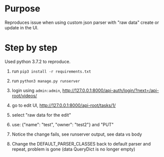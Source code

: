 # Purpose

Reproduces issue when using custom json parser with "raw data" create or update in the UI.

# Step by step

Used python 3.7.2 to reproduce.

1. run `pip3 install -r requirements.txt`

2. run `python3 manage.py runserver`

3. login using `admin:admin`, http://127.0.0.1:8000/api-auth/login/?next=/api-root/videos/

4. go to edit UI, http://127.0.0.1:8000/api-root/tasks/1/

5. select "raw data for the edit" 

6. use: {"name": "test", "owner": "test2"} and "PUT" 

7. Notice the change fails, see runserver output, see data vs body

8. Change the DEFAULT_PARSER_CLASSES back to default parser and repeat, problem is gone (data QueryDict is no longer empty)
